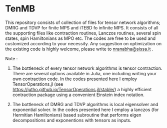 # TenMB

This repository consists of collection of files for tensor network algorithms; DMRG and TDVP for finite MPS and iTEBD fo infinite MPS. 
It consists of all the supporting files like contraction routines, Lanczos routines, several 
spin states, spin Hamiltonians as MPO etc. The codes are free to be used and customized according 
to your necessity. Any suggestion on optimization on the existing code is highly welcome, please write to
nranabha@sissa.it .

Note : 

1) The bottleneck of every tensor network algorithms is tensor contraction. There are several options available in Julia, one including writing your own contraction code. In the codes presented here I employ TensorOperations.jl (see https://jutho.github.io/TensorOperations.jl/stable/) a highly efficient contraction package using a convenient Einstein index notation. 

2) The bottleneck of DMRG and TDVP algorithms is local eigensolver and exponential solver. In the codes presented here I employ a lanczos (for Hermitian Hamiltonians) based subroutine that performs eigen decompositions and exponentions with tensors as inputs.  